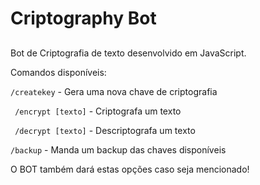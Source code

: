 # Criptography Bot

##

Bot de Criptografia de texto desenvolvido em JavaScript.

Comandos disponíveis:

``` /createkey ```
    - Gera uma nova chave de criptografia

``` /encrypt [texto]```
    - Criptografa um texto

``` /decrypt [texto]```
    - Descriptografa um texto

``` /backup ```
    - Manda um backup das chaves disponíveis

O BOT também dará estas opções caso seja mencionado!
